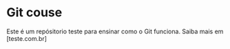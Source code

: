 # Git couse
Este é um repósitorio teste para ensinar como o Git funciona. 
Saiba mais em [teste.com.br]
